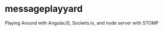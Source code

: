 messageplayyard
===============

Playing Around with AngularJS, Sockets.io, and node server with STOMP
